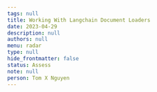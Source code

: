```yaml
---
tags: null
title: Working With Langchain Document Loaders
date: 2023-04-29
description: null
authors: null
menu: radar
type: null
hide_frontmatter: false
status: Assess
note: null
person: Tom X Nguyen
---
```


